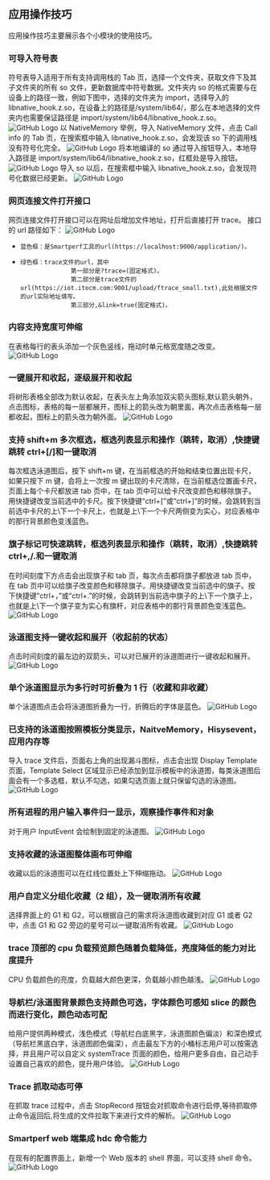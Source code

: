 ## 应用操作技巧

应用操作技巧主要展示各个小模块的使用技巧。

### 可导入符号表

符号表导入适用于所有支持调用栈的 Tab 页，选择一个文件夹，获取文件下及其子文件夹的所有 so 文件，更新数据库中符号数据。文件夹内 so 的格式需要与在设备上的路径一致，例如下图中，选择的文件夹为 import，选择导入的 libnative_hook.z.so，在设备上的路径是/system/lib64/，那么在本地选择的文件夹内也需要保证路径是 import/system/lib64/libnative_hook.z.so。
![GitHub Logo](../../figures/OperationSkills/Operation_soimport_dir.jpg)
以 NativeMemory 举例，导入 NativeMemory 文件，点击 Call info 的 Tab 页，在搜索框中输入 libnative_hook.z.so，会发现该 so 下的调用栈没有符号化完全。
![GitHub Logo](../../figures/OperationSkills/Operation_soimport_nativehook.jpg)
将本地编译的 so 通过导入按钮导入，本地导入路径是 import/system/lib64/libnative_hook.z.so，红框处是导入按钮。
![GitHub Logo](../../figures/OperationSkills/Operation_soimport_local.jpg)
导入 so 以后，在搜索框中输入 libnative_hook.z.so，会发现符号化数据已经更新。
![GitHub Logo](../../figures/OperationSkills/Operation_soimport_new.jpg)

### 网页连接文件打开接口

网页连接文件打开接口可以在网址后增加文件地址，打开后直接打开 trace。
接口的 url 路径如下：
![GitHub Logo](../../figures/OperationSkills/Opertion_urltrace.jpg)

-     蓝色框：是Smartperf工具的url(https://localhost:9000/application/)。
-     绿色框：trace文件的url，其中
                    第一部分是?trace=(固定格式)。
                    第二部分是trace文件的url(https://iot.itocm.com:9001/upload/ftrace_small.txt),此处根据文件的url实际地址填写。
                    第三部分,&link=true(固定格式)。

### 内容支持宽度可伸缩

在表格每行的表头添加一个灰色竖线，拖动时单元格宽度随之改变。
![GitHub Logo](../../figures/OperationSkills/Tabdrag.jpg)

### 一键展开和收起，逐级展开和收起

将树形表格全部改为默认收起，在表头左上角添加双尖箭头图标,默认箭头朝外，点击图标，表格的每一层都展开，图标上的箭头改为朝里面，再次点击表格每一层都收起，图标上的箭头改为朝外面。
![GitHub Logo](../../figures/OperationSkills/Taboneclick.jpg)

### 支持 shift+m 多次框选，框选列表显示和操作（跳转，取消）,快捷键跳转 ctrl+[/]和一键取消

每次框选泳道图后，按下 shift+m 键，在当前框选的开始和结束位置出现卡尺，如果只按下 m 键，会将上一次按 m 键出现的卡尺清除，在当前框选位置画卡尺，页面上每个卡尺都放进 tab 页中，在 tab 页中可以给卡尺改变颜色和移除旗子。用快捷键改变当前选中的卡尺。按下快捷键“ctrl+[”或“ctrl+]”的时候，会跳转到当前选中卡尺的上\下一个卡尺上，也就是上\下一个卡尺两侧变为实心，对应表格中的那行背景颜色变浅蓝色。

### 旗子标记可快速跳转，框选列表显示和操作（跳转，取消）,快捷跳转 ctrl+,/.和一键取消

在时间刻度下方点击会出现旗子和 tab 页，每次点击都将旗子都放进 tab 页中，在 tab 页中可以给旗子改变颜色和移除旗子。用快捷键改变当前选中的旗子。按下快捷键“ctrl+，”或“ctrl+.”的时候，会跳转到当前选中旗子的上\下一个旗子上，也就是上\下一个旗子变为实心有旗杆，对应表格中的那行背景颜色变浅蓝色。
![GitHub Logo](../../figures/OperationSkills/rowskillflag.jpg)

### 泳道图支持一键收起和展开（收起前的状态）

点击时间刻度的最左边的双箭头，可以对已展开的泳道图进行一键收起和展开。
![GitHub Logo](../../figures/OperationSkills/rowskilon.jpg)

### 单个泳道图显示为多行时可折叠为 1 行（收藏和非收藏）

单个泳道图点击会将泳道图折叠为一行，折腾后的字体是蓝色。
![GitHub Logo](../../figures/OperationSkills/Tabskillfold.jpg)

### 已支持的泳道图按照模板分类显示，NaitveMemory，Hisysevent，应用内存等

导入 trace 文件后，页面右上角的出现漏斗图标，点击会出现 Display Template 页面，Template Select 区域显示已经添加到显示模板中的泳道图，每类泳道图后面会有一个多选框，默认不勾选，如果勾选页面上就只保留勾选的泳道图。
![GitHub Logo](../../figures/OperationSkills/Tabskilltemple.jpg)

### 所有进程的用户输入事件归一显示，观察操作事件和对象

对于用户 InputEvent 会绘制到固定的泳道图。
![GitHub Logo](../../figures/OperationSkills/rowskillinput.jpg)

### 支持收藏的泳道图整体画布可伸缩

收藏以后的泳道图可以在红线位置处上下伸缩拖动。
![GitHub Logo](../../figures/OperationSkills/collectskilldrag.jpg)

### 用户自定义分组化收藏（2 组），及一键取消所有收藏

选择界面上的 G1 和 G2，可以根据自己的需求将泳道图收藏到对应 G1 或者 G2 中，点击 G1 和 G2 旁边的星号可以一键取消所有收藏。
![GitHub Logo](../../figures/OperationSkills/collectskillg.jpg)

### trace 顶部的 cpu 负载预览颜色随着负载降低，亮度降低的能力对比度提升

CPU 负载颜色的亮度，负载越大颜色更深，负载越小颜色越浅。
![GitHub Logo](../../figures/OperationSkills/colorcontrast.jpg)

### 导航栏/泳道图背景颜色支持颜色可选，字体颜色可感知 slice 的颜色而进行变化，颜色动态可配

给用户提供两种模式，浅色模式（导航栏白底黑字，泳道图颜色偏淡）和深色模式（导航栏黑底白字，泳道图颜色偏深），点击最左下方的小桶标志用户可以按需选择，并且用户可以自定义 systemTrace 页面的颜色，给用户更多自由，自己动手设置自己喜欢的颜色，提升用户体验。
![GitHub Logo](../../figures/OperationSkills/colorchoose.jpg)

### Trace 抓取动态可停

在抓取 trace 过程中，点击 StopRecord 按钮会对抓取命令进行启停,等待抓取停止命令返回后,将生成的文件拉取下来进行文件的解析。
![GitHub Logo](../../figures/OperationSkills/tracestop.jpg)

### Smartperf web 端集成 hdc 命令能力

在现有的配置界面上，新增一个 Web 版本的 shell 界面，可以支持 shell 命令。
![GitHub Logo](../../figures/OperationSkills/shellconfig.jpg)
